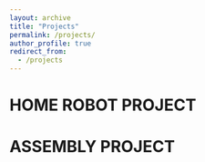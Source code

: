 ```yaml
---
layout: archive
title: "Projects"
permalink: /projects/
author_profile: true
redirect_from:
  - /projects
---
```


HOME ROBOT PROJECT
======


ASSEMBLY PROJECT
======